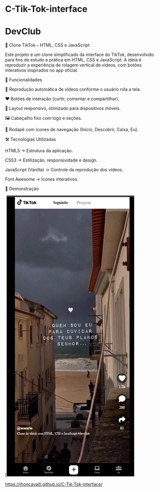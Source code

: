 # C-Tik-Tok-interface
# DevClub


📱 Clone TikTok – HTML, CSS e JavaScript

Este projeto é um clone simplificado da interface do TikTok, desenvolvido para fins de estudo e prática em HTML, CSS e JavaScript.
A ideia é reproduzir a experiência de rolagem vertical de vídeos, com botões interativos inspirados no app oficial.

🚀 Funcionalidades

🎥 Reprodução automática de vídeos conforme o usuário rola a tela.

❤️ Botões de interação (curtir, comentar e compartilhar).

📌 Layout responsivo, otimizado para dispositivos móveis.

🖼️ Cabeçalho fixo com logo e seções.

📱 Rodapé com ícones de navegação (Início, Descobrir, Caixa, Eu).

🛠️ Tecnologias Utilizadas

HTML5 → Estrutura da aplicação.

CSS3 → Estilização, responsividade e design.

JavaScript (Vanilla) → Controle da reprodução dos vídeos.

Font Awesome → Ícones interativos.



📸 Demonstração

[![Logo TikTok Clone](img/Captura%20de%20tela%202025-09-15%20231142.png)

https://jhoncavalli.github.io/C-Tik-Tok-interface/
